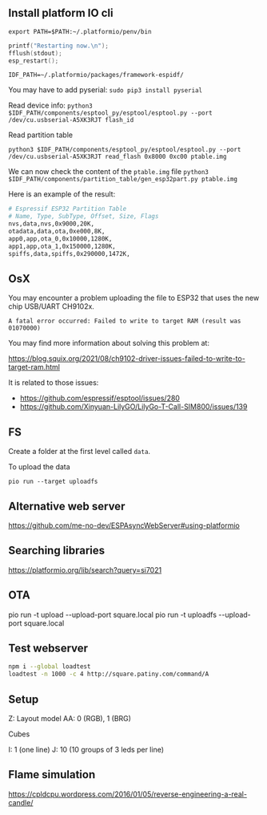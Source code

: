 ## Install platform IO cli

`export PATH=$PATH:~/.platformio/penv/bin`

```cpp
printf("Restarting now.\n");
fflush(stdout);
esp_restart();
```

`IDF_PATH=~/.platformio/packages/framework-espidf/`

You may have to add pyserial:
`sudo pip3 install pyserial`

Read device info:
`python3 $IDF_PATH/components/esptool_py/esptool/esptool.py --port /dev/cu.usbserial-A5XK3RJT flash_id`

Read partition table

`python3 $IDF_PATH/components/esptool_py/esptool/esptool.py --port /dev/cu.usbserial-A5XK3RJT read_flash 0x8000 0xc00 ptable.img`

We can now check the content of the `ptable.img` file
`python3 $IDF_PATH/components/partition_table/gen_esp32part.py ptable.img`

Here is an example of the result:

```bash
# Espressif ESP32 Partition Table
# Name, Type, SubType, Offset, Size, Flags
nvs,data,nvs,0x9000,20K,
otadata,data,ota,0xe000,8K,
app0,app,ota_0,0x10000,1280K,
app1,app,ota_1,0x150000,1280K,
spiffs,data,spiffs,0x290000,1472K,
```

## OsX

You may encounter a problem uploading the file to ESP32 that uses the new chip USB/UART CH9102x.

`A fatal error occurred: Failed to write to target RAM (result was 01070000)`

You may find more information about solving this problem at:

https://blog.squix.org/2021/08/ch9102-driver-issues-failed-to-write-to-target-ram.html

It is related to those issues:

- https://github.com/espressif/esptool/issues/280
- https://github.com/Xinyuan-LilyGO/LilyGo-T-Call-SIM800/issues/139

## FS

Create a folder at the first level called `data`.

To upload the data

`pio run --target uploadfs`

## Alternative web server

https://github.com/me-no-dev/ESPAsyncWebServer#using-platformio

## Searching libraries

https://platformio.org/lib/search?query=si7021

## OTA

pio run -t upload --upload-port square.local
pio run -t uploadfs --upload-port square.local

## Test webserver

```bash
npm i --global loadtest
loadtest -n 1000 -c 4 http://square.patiny.com/command/A
```

## Setup

Z: Layout model
AA: 0 (RGB), 1 (BRG)

Cubes

I: 1 (one line)
J: 10 (10 groups of 3 leds per line)

## Flame simulation

https://cpldcpu.wordpress.com/2016/01/05/reverse-engineering-a-real-candle/
